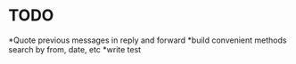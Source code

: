 # TODO

*Quote previous messages in reply and forward
*build convenient methods search by from, date, etc
*write test
